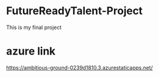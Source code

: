 # FutureReadyTalent-Project
This is my final project
# azure link
https://ambitious-ground-0239d1810.3.azurestaticapps.net/
